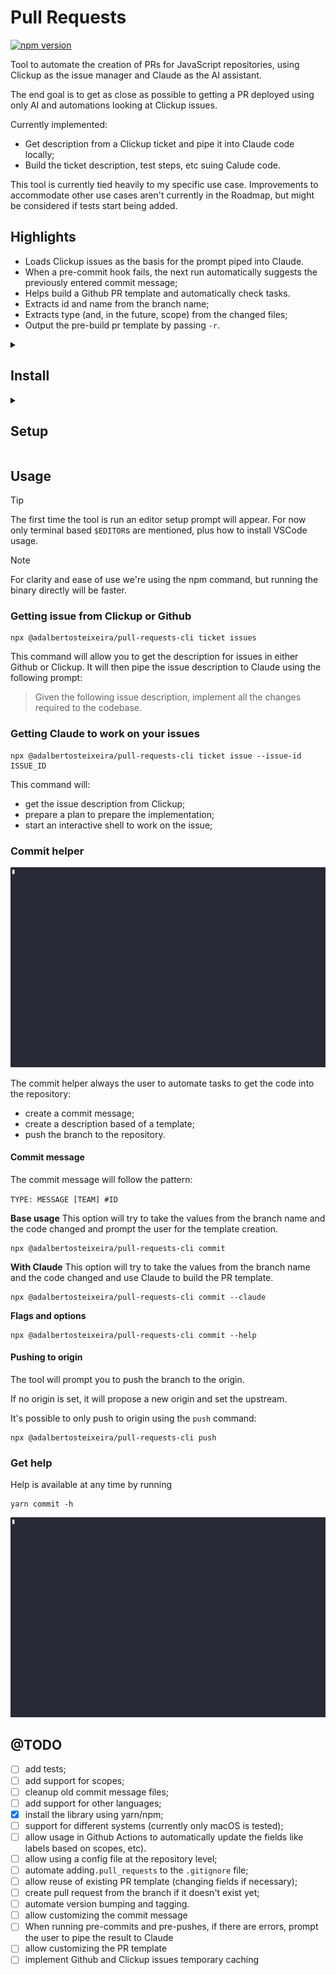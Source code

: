 # Pull Requests

[![npm version](https://img.shields.io/npm/v/@adalbertosteixeira/pull-requests-cli.svg)](https://www.npmjs.com/package/@adalbertosteixeira/pull-requests-cli)

Tool to automate the creation of PRs for JavaScript repositories, using Clickup as the issue manager
and Claude as the AI assistant.

The end goal is to get as close as possible to getting a PR deployed using only AI and automations
looking at Clickup issues.

Currently implemented:

- Get description from a Clickup ticket and pipe it into Claude code locally;
- Build the ticket description, test steps, etc suing Calude code.

This tool is currently tied heavily to my specific use case. Improvements to accommodate other use
cases aren't currently in the Roadmap, but might be considered if tests start being added.

## Highlights
- Loads Clickup issues as the basis for the prompt piped into Claude.
- When a pre-commit hook fails, the next run automatically suggests the previously entered commit
message;
- Helps build a Github PR template and automatically check tasks.
- Extracts id and name from the branch name;
- Extracts type (and, in the future, scope) from the changed files;
- Output the pre-build pr template by passing `-r`.

<details>
<summary>

## Install

</summary>

### Install from npm (Recommended)

Install globally:
```bash
npm install -g @adalbertosteixeira/pull-requests-cli@latest
```

Or install as a dev dependency in your project:
```bash
npm install --save-dev  @adalbertosteixeira/pull-requests-cli@latest
```

Then add a script to your `package.json`:
```json
{
  "scripts": {
    "commit": "npx @adalbertosteixeira/pull-requests-cli commit",
    "issue": "npx @adalbertosteixeira/pull-requests-cli ticket issue ******",
  }
}
```

The package includes pre-built binaries for:
- macOS (x64, arm64)
- Linux (x64)
- Windows (x64)

### Download binary
Navigate to the releases tab and download the latest `pull_requests` file for your platform.

### Build from source
Clone the repository and run

```bash
cargo build --release
```

For npm package maintainers, build all platforms:
```bash
npm run build
```

Add `.pull_requests` to your `.gitignore`.

> [!TIP]
> If installing through download or local build, add the resulting binary to the path: `export PATH="$PATH:/User/folder/"`.
</details>

<details>
<summary>

## Setup

</summary>

### Add Clickup keys
```
export CLICKUP_API_KEY= ********************************************
export CLICKUP_WORKSPACE_ID=**********
```


### Install Claude Code
See documentation at [anthropic](https://www.anthropic.com/claude-code).

</details>


## Usage

> [!TIP]
> The first time the tool is run an editor setup prompt will appear. For now only terminal based
`$EDITOR`s are mentioned, plus how to install VSCode usage.

> [!NOTE]
> For clarity and ease of use we're using the npm command, but running the binary directly will be faster.

### Getting issue from Clickup  or Github
```
npx @adalbertosteixeira/pull-requests-cli ticket issues
```

This command will allow you to get the description for issues in either Github or Clickup. It will
then pipe the issue description to Claude using the following prompt:


> Given the following issue description, implement all the changes required to the codebase.

### Getting Claude to work on your issues
```
npx @adalbertosteixeira/pull-requests-cli ticket issue --issue-id ISSUE_ID
```

This command will:
- get the issue description from Clickup;
- prepare a plan to prepare the implementation;
- start an interactive shell to work on the issue;


### Commit helper

![demo](static_files/first.gif)

The commit helper always the user to automate tasks to get the code into the repository:
- create a commit message;
- create a description based of a template;
- push the branch to the repository.

#### Commit message

The commit message will follow the pattern:

`TYPE: MESSAGE [TEAM] #ID`

**Base usage**
This option will try to take the values from the branch name and the code changed and prompt the
user for the template creation.

```{sh}
npx @adalbertosteixeira/pull-requests-cli commit
```


**With Claude**
This option will try to take the values from the branch name and the code changed and use Claude to
build the PR template.
```{sh}
npx @adalbertosteixeira/pull-requests-cli commit --claude
```

**Flags and options**
```{sh}
npx @adalbertosteixeira/pull-requests-cli commit --help
```

#### Pushing to origin

The tool will prompt you to push the branch to the origin.

If no origin is set, it will propose a new origin and set the upstream.

It's possible to only push to origin using the `push` command:

```{sh}
npx @adalbertosteixeira/pull-requests-cli push
```


### Get help

Help is available at any time by running
```{sh}
yarn commit -h
```
![help](static_files/help.gif)


## @TODO
- [ ] add tests;
- [ ] add support for scopes;
- [ ] cleanup old commit message files;
- [ ] add support for other languages;
- [x] install the library using yarn/npm;
- [ ] support for different systems (currently only macOS is tested);
- [ ] allow usage in Github Actions to automatically update the fields like labels based on scopes,
etc).
- [ ] allow using a config file at the repository level;
- [ ] automate adding`.pull_requests` to the `.gitignore` file;
- [ ] allow reuse of existing PR template (changing fields if necessary);
- [ ] create pull request from the branch if it doesn't exist yet;
- [ ] automate version bumping and tagging.
- [ ] allow customizing the commit message 
- [ ] When running pre-commits and pre-pushes, if there are errors, prompt the user to pipe the
result to Claude
- [ ] allow customizing the PR template 
- [ ] implement Github and Clickup issues temporary caching
